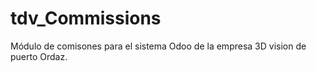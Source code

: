 # tdv_Commissions
Módulo de comisones para el sistema Odoo de la empresa 3D vision de puerto Ordaz.
